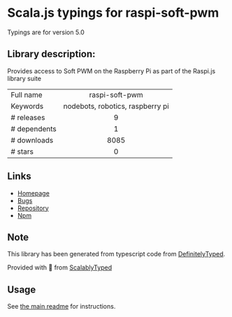 
# Scala.js typings for raspi-soft-pwm

Typings are for version 5.0

## Library description:
Provides access to Soft PWM on the Raspberry Pi as part of the Raspi.js library suite

|                    |                 |
| ------------------ | :-------------: |
| Full name          | raspi-soft-pwm |
| Keywords           | nodebots, robotics, raspberry pi |
| # releases         | 9 |
| # dependents       | 1 |
| # downloads        | 8085 |
| # stars            | 0 |

## Links
- [Homepage](https://github.com/nebrius/raspi-soft-pwm)
- [Bugs](https://github.com/nebrius/raspi-soft-pwm/issues)
- [Repository](https://github.com/nebrius/raspi-soft-pwm)
- [Npm](https://www.npmjs.com/package/raspi-soft-pwm)
    


## Note
This library has been generated from typescript code from [DefinitelyTyped](https://definitelytyped.org).

Provided with :purple_heart: from [ScalablyTyped](https://github.com/oyvindberg/ScalablyTyped)

## Usage
See [the main readme](../../readme.md) for instructions.


